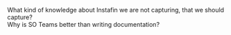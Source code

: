 What kind of knowledge about Instafin we are not capturing, that we should capture?  
Why is SO Teams better than writing documentation?
